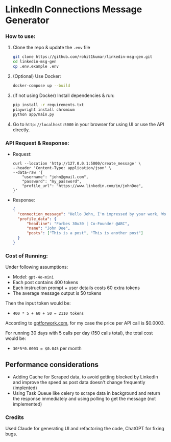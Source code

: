 # LinkedIn Connections Message Generator

### How to use:

1. Clone the repo & update the `.env` file

   ```bash
   git clone https://github.com/rohit1kumar/linkedin-msg-gen.git
   cd linkedin-msg-gen
   cp .env.example .env
   ```

2. (Optional) Use Docker:

   ```bash
   docker-compose up --build
   ```

3. (if not using Docker) Install dependencies & run:

   ```bash
   pip install -r requirements.txt
   playwright install chromium
   python app/main.py
   ```

4. Go to `http://localhost:5000` in your browser for using UI or use the API directly.

### API Request & Response:

- Request:

  ```
  curl --location 'http://127.0.0.1:5000/create_message' \
  --header 'Content-Type: application/json' \
  --data-raw '{
      "username": "john@gmail.com",
      "password": "my_password",
      "profile_url": "https://www.linkedin.com/in/johnDoe",
  }'
  ```

- Response:

  ```json
  {
  	"connection_message": "Hello John, I'm impressed by your work, Would love to connect and discuss potential collaborations in the future. Best regards.",
  	"profile_data": {
  		"headline": "Forbes 30u30 | Co-Founder @ABC",
  		"name": "John Doe",
  		"posts": ["This is a post", "This is another post"]
  	}
  }
  ```

### Cost of Running:

Under following assumptions:

- Model: `gpt-4o-mini`
- Each post contains 400 tokens
- Each instruction prompt + user details costs 60 extra tokens
- The average message output is 50 tokens

Then the input token would be:

- `400 * 5 + 60 + 50 = 2110 tokens`

According to [gptforwork.com](https://gptforwork.com/tools/openai-chatgpt-api-pricing-calculator), for my case the price per API call is $0.0003.

For running 30 days with 5 calls per day (150 calls total), the total cost would be:

- `30*5*0.0003 = $0.045` per month

## Performance considerations

- Adding Cache for Scraped data, to avoid getting blocked by LinkedIn and improve the speed as post data doesn't change frequently (implented)
- Using Task Queue like celery to scrape data in background and return the response immediately and using polling to get the message (not implemented)

### Credits
Used Claude for generating UI and refactoring the code, ChatGPT for fixing bugs.
